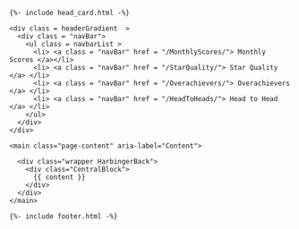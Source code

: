 <!DOCTYPE html>
<html lang="{{ page.lang | default: site.lang | default: "en" }}">

    {%- include head_card.html -%}

  <body>

    <div class = headerGradient  >
      <div class = "navBar">
        <ul class = navbarList >
          <li> <a class = "navBar" href = "/MonthlyScores/"> Monthly Scores </a></li>
          <li> <a class = "navBar" href = "/StarQuality/"> Star Quality </a> </li>
          <li> <a class = "navBar" href = "/Overachievers/"> Overachievers </a> </li>
          <li> <a class = "navBar" href = "/HeadToHeads/"> Head to Head </a> </li> 
        </ul>
      </div>
    </div>
    
    <main class="page-content" aria-label="Content">
    
      <div class="wrapper HarbingerBack">
        <div class="CentralBlock">
          {{ content }}
        </div>
      </div>
    </main>

    {%- include footer.html -%} 

  </body>

</html>
